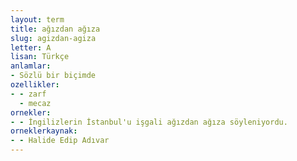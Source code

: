 ```yaml
---
layout: term
title: ağızdan ağıza
slug: agizdan-agiza
letter: A
lisan: Türkçe
anlamlar:
- Sözlü bir biçimde
ozellikler:
- - zarf
  - mecaz
ornekler:
- - İngilizlerin İstanbul'u işgali ağızdan ağıza söyleniyordu.
orneklerkaynak:
- - Halide Edip Adıvar
---
```

